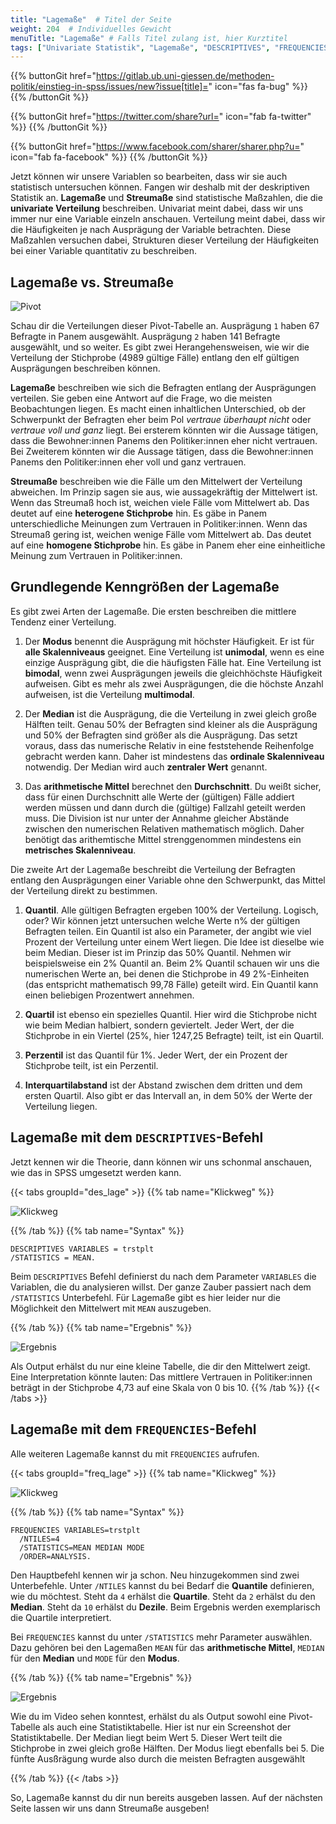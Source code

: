 ```yaml
---
title: "Lagemaße"  # Titel der Seite
weight: 204  # Individuelles Gewicht 
menuTitle: "Lagemaße" # Falls Titel zulang ist, hier Kurztitel
tags: ["Univariate Statistik", "Lagemaße", "DESCRIPTIVES", "FREQUENCIES"]  # Tags hiereinsetzen; Kurzwort, was auf der Seite passsiert
---
```


{{% buttonGit href="https://gitlab.ub.uni-giessen.de/methoden-politik/einstieg-in-spss/issues/new?issue[title]=" icon="fas fa-bug" %}} {{% /buttonGit %}} 

{{% buttonGit href="https://twitter.com/share?url=" icon="fab fa-twitter" %}} {{% /buttonGit %}}

{{% buttonGit href="https://www.facebook.com/sharer/sharer.php?u=" icon="fab fa-facebook" %}} {{% /buttonGit %}}

Jetzt können wir unsere Variablen so bearbeiten, dass wir sie auch statistisch untersuchen können. Fangen wir deshalb mit der deskriptiven Statistik an. **Lagemaße** und **Streumaße** sind statistische Maßzahlen, die die **univariate Verteilung** beschreiben. Univariat meint dabei, dass wir uns immer nur eine Variable einzeln anschauen. Verteilung meint dabei, dass wir die Häufigkeiten je nach Ausprägung der Variable betrachten. Diese Maßzahlen versuchen dabei, Strukturen dieser Verteilung der Häufigkeiten bei einer Variable quantitativ zu beschreiben.

## Lagemaße vs. Streumaße

![Pivot](../img/pivot.png)

Schau dir die Verteilungen dieser Pivot-Tabelle an. Ausprägung `1` haben 67 Befragte in Panem ausgewählt. Ausprägung `2` haben 141 Befragte ausgewählt, und so weiter. Es gibt zwei Herangehensweisen, wie wir die Verteilung der Stichprobe (4989 gültige Fälle) entlang den elf gültigen Ausprägungen beschreiben können.

**Lagemaße** beschreiben wie sich die Befragten entlang der Ausprägungen verteilen. Sie geben eine Antwort auf die Frage, wo die meisten Beobachtungen liegen. Es macht einen inhaltlichen Unterschied, ob der Schwerpunkt der Befragten eher beim Pol *vertraue überhaupt nicht* oder *vertraue voll und ganz* liegt. Bei ersterem könnten wir die Aussage tätigen, dass die Bewohner:innen Panems den Politiker:innen eher nicht vertrauen. Bei Zweiterem könnten wir die Aussage tätigen, dass die Bewohner:innen Panems den Politiker:innen eher voll und ganz vertrauen.

**Streumaße** beschreiben wie die Fälle um den Mittelwert der Verteilung abweichen. Im Prinzip sagen sie aus, wie aussagekräftig der Mittelwert ist. Wenn das Streumaß hoch ist, weichen viele Fälle vom Mittelwert ab. Das deutet auf eine **heterogene Stichprobe** hin. Es gäbe in Panem unterschiedliche Meinungen zum Vertrauen in Politiker:innen. Wenn das Streumaß gering ist, weichen wenige Fälle vom Mittelwert ab. Das deutet auf eine **homogene Stichprobe** hin. Es gäbe in Panem eher eine einheitliche Meinung zum Vertrauen in Politiker:innen.

## Grundlegende Kenngrößen der Lagemaße

Es gibt zwei Arten der Lagemaße. Die ersten beschreiben die mittlere Tendenz einer Verteilung. 

1. Der **Modus** benennt die Ausprägung mit höchster Häufigkeit. Er ist für **alle Skalenniveaus** geeignet. Eine Verteilung ist **unimodal**, wenn es eine einzige Ausprägung gibt, die die häufigsten Fälle hat. Eine Verteilung ist **bimodal**, wenn zwei Ausprägungen jeweils die gleichhöchste Häufigkeit aufweisen. Gibt es mehr als zwei Ausprägungen, die die höchste Anzahl aufweisen, ist die Verteilung **multimodal**.

1. Der **Median** ist die Ausprägung, die die Verteilung in zwei gleich große Hälften teilt. Genau 50% der Befragten sind kleiner als die Ausprägung und 50% der Befragten sind größer als die Ausprägung. Das setzt voraus, dass das numerische Relativ in eine feststehende Reihenfolge gebracht werden kann. Daher ist mindestens das **ordinale Skalenniveau** notwendig. Der Median wird auch **zentraler Wert** genannt.

1. Das **arithmetische Mittel** berechnet den **Durchschnitt**. Du weißt sicher, dass für einen Durchschnitt alle Werte der (gültigen) Fälle addiert werden müssen und dann durch die (gültige) Fallzahl geteilt werden muss. Die Division ist nur unter der Annahme gleicher Abstände zwischen den numerischen Relativen mathematisch möglich. Daher benötigt das arithemtische Mittel strenggenommen mindestens ein **metrisches Skalenniveau**.

Die zweite Art der Lagemaße beschreibt die Verteilung der Befragten entlang den Ausprägungen einer Variable ohne den Schwerpunkt, das Mittel der Verteilung direkt zu bestimmen. 

1. **Quantil**. Alle gültigen Befragten ergeben 100% der Verteilung. Logisch, oder? Wir können jetzt untersuchen welche Werte n% der gültigen Befragten teilen. Ein Quantil ist also ein Parameter, der angibt wie viel Prozent der Verteilung unter einem Wert liegen. Die Idee ist dieselbe wie beim Median. Dieser ist im Prinzip das 50% Quantil. Nehmen wir beispielsweise ein 2% Quantil an. Beim 2% Quantil schauen wir uns die numerischen Werte an, bei denen die Stichprobe in 49 2%-Einheiten (das entspricht mathematisch 99,78 Fälle) geteilt wird. Ein Quantil kann einen beliebigen Prozentwert annehmen. 

1. **Quartil** ist ebenso ein spezielles Quantil. Hier wird die Stichprobe nicht wie beim Median halbiert, sondern geviertelt. Jeder Wert, der die Stichprobe in ein Viertel (25%, hier 1247,25 Befragte) teilt, ist ein Quartil. 

1. **Perzentil** ist das Quantil für 1%. Jeder Wert, der ein Prozent der Stichprobe teilt, ist ein Perzentil. 

1. **Interquartilabstand** ist der Abstand zwischen dem dritten und dem ersten Quartil. Also gibt er das Intervall an, in dem 50% der Werte der Verteilung liegen. 

## Lagemaße mit dem `DESCRIPTIVES`-Befehl

Jetzt kennen wir die Theorie, dann können wir uns schonmal anschauen, wie das in SPSS umgesetzt werden kann. 

{{< tabs groupId="des_lage" >}}
{{% tab name="Klickweg" %}}

![Klickweg](../gif/descriptives1.gif)


{{% /tab %}}
{{% tab name="Syntax" %}}
```{SPSS}
DESCRIPTIVES VARIABLES = trstplt
/STATISTICS = MEAN.
```
Beim `DESCRIPTIVES` Befehl definierst du nach dem Parameter `VARIABLES` die Variablen, die du analysieren willst. Der ganze Zauber passiert nach dem `/STATISTICS` Unterbefehl. Für Lagemaße gibt es hier leider nur die Möglichkeit den Mittelwert mit `MEAN` auszugeben. 

{{% /tab %}}
{{% tab name="Ergebnis" %}}

![Ergebnis](../img/descriptives1.png)

Als Output erhälst du nur eine kleine Tabelle, die dir den Mittelwert zeigt. Eine Interpretation könnte lauten: Das mittlere Vertrauen in Politiker:innen beträgt in der Stichprobe 4,73 auf eine Skala von 0 bis 10.
{{% /tab %}}
{{< /tabs >}}

## Lagemaße mit dem `FREQUENCIES`-Befehl

Alle weiteren Lagemaße kannst du mit `FREQUENCIES` aufrufen.

{{< tabs groupId="freq_lage" >}}
{{% tab name="Klickweg" %}}

![Klickweg](../gif/statistics1.gif)


{{% /tab %}}
{{% tab name="Syntax" %}}
```{SPSS}
FREQUENCIES VARIABLES=trstplt
  /NTILES=4
  /STATISTICS=MEAN MEDIAN MODE
  /ORDER=ANALYSIS.
```
Den Hauptbefehl kennen wir ja schon. Neu hinzugekommen sind zwei Unterbefehle. Unter `/NTILES` kannst du bei Bedarf die **Quantile** definieren, wie du möchtest. Steht da `4` erhälst die **Quartile**. Steht da `2` erhälst du den **Median**. Steht da `10` erhälst du **Dezile**. Beim Ergebnis werden exemplarisch die Quartile interpretiert.

Bei `FREQUENCIES` kannst du unter `/STATISTICS` mehr Parameter auswählen. Dazu gehören bei den Lagemaßen `MEAN` für das **arithmetische Mittel**, `MEDIAN` für den **Median** und `MODE` für den **Modus**.

{{% /tab %}}
{{% tab name="Ergebnis" %}}

![Ergebnis](../img/statistics1.png)

Wie du im Video sehen konntest, erhälst du als Output sowohl eine Pivot-Tabelle als auch eine Statistiktabelle. Hier ist nur ein Screenshot der Statistiktabelle. Der Median liegt beim Wert 5. Dieser Wert teilt die Stichprobe in zwei gleich große Hälften. Der Modus liegt ebenfalls bei 5. Die fünfte Ausßrägung wurde also durch die meisten Befragten ausgewählt

{{% /tab %}}
{{< /tabs >}}

So, Lagemaße kannst du dir nun bereits ausgeben lassen. Auf der nächsten Seite lassen wir uns dann Streumaße ausgeben!